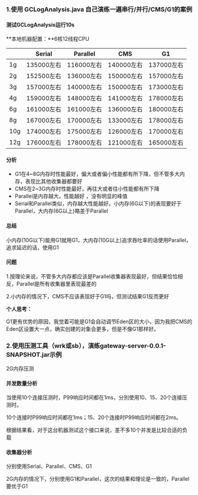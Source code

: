 ### 1.使用 GCLogAnalysis.java 自己演练一遍串行/并行/CMS/G1的案例

#### 测试GCLogAnalysis运行10s

**本地机器配置：**6核12线程CPU

|      | Serial     | Parallel   | CMS        | G1         |
| ---- | ---------- | ---------- | ---------- | ---------- |
| 1g   | 135000左右 | 116000左右 | 140000左右 | 137000左右 |
| 2g   | 152500左右 | 136000左右 | 150000左右 | 157000左右 |
| 3g   | 157000左右 | 140000左右 | 150000左右 | 173000左右 |
| 4g   | 159000左右 | 148000左右 | 141000左右 | 178000左右 |
| 6g   | 161000左右 | 161000左右 | 136000左右 | 180000左右 |
| 8g   | 167000左右 | 170000左右 | 133000左右 | 178000左右 |
| 10g  | 174000左右 | 175000左右 | 126000左右 | 170000左右 |
| 12g  | 176000左右 | 178000左右 | 121000左右 | 165000左右 |





#### 分析

- G1在4~8G内存时性能最好，偏大或者偏小性能都有所下降，但不管多大内存，表现比其他收集器都要好
- CMS在2~3G内存时性能最好，再往大或者往小性能都有所下降
- Parallel是内存越大，性能越好 ，没有明显的峰值
- Serial和Parallel类似，内存越大性能越好。小内存(6G以下)的表现要好于Parallel，大内存(6G以上)略差于Parallel

#### 总结

小内存(10G以下)能用G1就用G1，大内存(10G以上)追求吞吐率的话使用Parallel，追求延迟的话，使用G1

#### 问题

1.按理论来说，不管多大内存都应该是Parallel收集器表现最好，但结果恰恰相反，Parallel是所有收集器里表现最差的

2.小内存的情况下，CMS不应该表现好于G1吗，但测试结果G1反而更好

**个人思考：**

G1更有优势的原因，我觉着可能是G1会自动调节Eden区的大小，因为我把CMS的Eden区设置大一点，确实创建的对象会更多，但是不像G1那样好。



### 2.使用压测工具（wrk或sb），演练gateway-server-0.0.1-SNAPSHOT.jar示例

2G内存压测

#### 并发数量分析

当使用10个连接压测时，P99响应时间都在1ms，分別使用10、15、20个连接压测时。

10个连接时P99响应时间都在1ms；15、20个连接时P99响应时间都在2ms。

根据结果看，对于这台机器测试这个接口来说，差不多10个并发是比较合适的负载

#### 收集器分析

分别使用Serial、Parallel、CMS、G1

2G内存的情况下，分别使用G1和Parallel，这次的结果和理论是一致的，Parallel要优于G1

